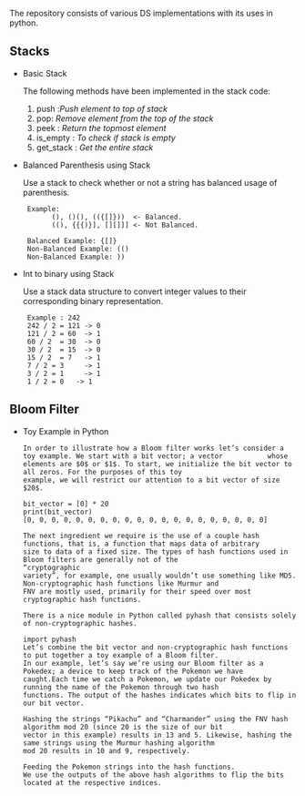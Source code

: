 
The repository consists of various DS implementations with its uses in python.
## Stacks
  - Basic Stack
      
      
      The following methods have been implemented in the stack code:
      
      1. push :_Push element to top of stack_
      2. pop: _Remove element from the top of the stack_
      3. peek : _Return the topmost element_
      4. is_empty : _To check if stack is empty_
      5. get_stack : _Get the entire stack_
      
   - Balanced Parenthesis using Stack
      
      Use a stack to check whether or not a string has balanced usage of parenthesis.
      
          Example:
                (), ()(), (({[]}))  <- Balanced.
                ((), {{{)}], [][]]] <- Not Balanced.
          
          Balanced Example: {[]}
          Non-Balanced Example: (()
          Non-Balanced Example: ))
    
   - Int to binary using Stack
    
      Use a stack data structure to convert integer values to their corresponding binary representation. 
          
          Example : 242
          242 / 2 = 121 -> 0
          121 / 2 = 60  -> 1
          60 / 2  = 30  -> 0
          30 / 2  = 15  -> 0
          15 / 2  = 7   -> 1
          7 / 2 = 3     -> 1
          3 / 2 = 1     -> 1
          1 / 2 = 0	  -> 1


## Bloom Filter
  - Toy Example in Python
  
  
        In order to illustrate how a Bloom filter works let’s consider a toy example. We start with a bit vector; a vector           whose elements are $0$ or $1$. To start, we initialize the bit vector to all zeros. For the purposes of this toy 
        example, we will restrict our attention to a bit vector of size $20$.

        bit_vector = [0] * 20
        print(bit_vector)
        [0, 0, 0, 0, 0, 0, 0, 0, 0, 0, 0, 0, 0, 0, 0, 0, 0, 0, 0, 0]

        The next ingredient we require is the use of a couple hash functions, that is, a function that maps data of arbitrary 
        size to data of a fixed size. The types of hash functions used in Bloom filters are generally not of the 
        “cryptographic 
        variety”, for example, one usually wouldn’t use something like MD5. Non-cryptographic hash functions like Murmur and 
        FNV are mostly used, primarily for their speed over most cryptographic hash functions.

        There is a nice module in Python called pyhash that consists solely of non-cryptographic hashes.

        import pyhash
        Let’s combine the bit vector and non-cryptographic hash functions to put together a toy example of a Bloom filter. 
        In our example, let’s say we’re using our Bloom filter as a Pokedex; a device to keep track of the Pokemon we have 
        caught.Each time we catch a Pokemon, we update our Pokedex by running the name of the Pokemon through two hash 
        functions. The output of the hashes indicates which bits to flip in our bit vector.

        Hashing the strings “Pikachu” and “Charmander” using the FNV hash algorithm mod 20 (since 20 is the size of our bit 
        vector in this example) results in 13 and 5. Likewise, hashing the same strings using the Murmur hashing algorithm 
        mod 20 results in 10 and 9, respectively.

        Feeding the Pokemon strings into the hash functions.
        We use the outputs of the above hash algorithms to flip the bits located at the respective indices.
